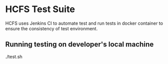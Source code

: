 HCFS Test Suite
===============================

HCFS uses Jenkins CI to automate test and run tests in docker container to ensure the consistency of test environment.

Running testing on developer's local machine
-----------

./test.sh
